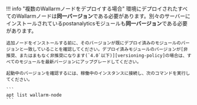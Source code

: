 !!! info "複数のWallarmノードをデプロイする場合"
    環境にデプロイされたすべてのWallarmノードは**同一バージョン**である必要があります。別々のサーバーにインストールされているpostanalyticsモジュールも**同一バージョン**である必要があります。

    追加ノードをインストールする前に、そのバージョンが既にデプロイ済みのモジュールのバージョンと一致していることを確認してください。デプロイ済みモジュールのバージョンが[非推奨、またはまもなく非推奨になります(`4.0`以下)][versioning-policy]の場合は、すべてのモジュールを最新バージョンにアップグレードしてください。
    
    起動中のバージョンを確認するには、稼働中のインスタンスに接続し、次のコマンドを実行してください。

    ```
    apt list wallarm-node
    ```